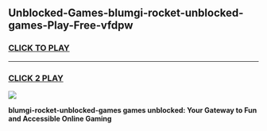 
## Unblocked-Games-blumgi-rocket-unblocked-games-Play-Free-vfdpw
<h3>
<a href="https://premium76.site?title=blumgi-rocket-unblocked-games&ref=10A">CLICK TO PLAY</a></h3>
<hr>

<h3>
<a href="https://premium76.site?title=blumgi-rocket-unblocked-games&ref=10A">CLICK 2 PLAY</a>
  
</h3>

<a href="https://premium76.site?title=blumgi-rocket-unblocked-games&ref=10A"><img src="https://clearcache.store/games.png"></a>


**blumgi-rocket-unblocked-games games unblocked: Your Gateway to Fun and Accessible Online Gaming**
